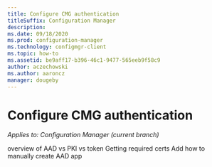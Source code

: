 ```yaml
---
title: Configure CMG authentication
titleSuffix: Configuration Manager
description: 
ms.date: 09/18/2020
ms.prod: configuration-manager
ms.technology: configmgr-client
ms.topic: how-to
ms.assetid: be9aff17-b396-46c1-9477-565eeb9f58c9
author: aczechowski
ms.author: aaroncz
manager: dougeby
---
```


# Configure CMG authentication

*Applies to: Configuration Manager (current branch)*

overview of AAD vs PKI vs token
Getting required certs
Add how to manually create AAD app